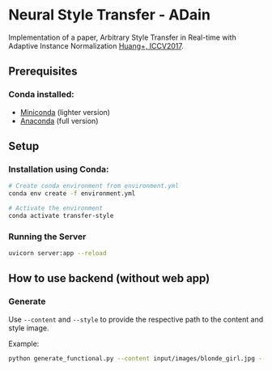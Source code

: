 # Neural Style Transfer - ADain

Implementation of a paper, Arbitrary Style Transfer in Real-time with Adaptive Instance Normalization [Huang+, ICCV2017](https://arxiv.org/abs/1703.06868).

## Prerequisites

### Conda installed:
   - [Miniconda](https://docs.conda.io/en/latest/miniconda.html) (lighter version)
   - [Anaconda](https://www.anaconda.com/download) (full version)

## Setup

### Installation using Conda:
```bash
# Create conda environment from environment.yml
conda env create -f environment.yml

# Activate the environment
conda activate transfer-style
```

### Running the Server
```bash
uvicorn server:app --reload
```

## How to use backend (without web app)

### Generate

Use `--content` and `--style` to provide the respective path to the content and style image.


Example: 
```bash
python generate_functional.py --content input/images/blonde_girl.jpg --style input/styles/woman_in_peasant_dress_cropped.jpg
```
